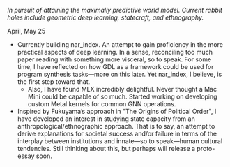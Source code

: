 *In pursuit of attaining the maximally predictive world model. Current rabbit holes include geometric deep learning, statecraft, and ethnography.*

April, May 25
- Currently building nar_index. An attempt to gain proficiency in the more practical aspects of deep learning. In a sense, reconciling too much paper reading with something more visceral, so to speak. For some time, I have reflected on how GDL as a framework could be used for program synthesis tasks—more on this later. Yet nar_index, I believe, is the first step toward that.
  - Also, I have found MLX incredibly delightful. Never thought a Mac Mini could be capable of so much. Started working on developing custom Metal kernels for common GNN operations.
- Inspired by Fukuyama’s approach in "The Origins of Political Order", I have developed an interest in studying state capacity from an anthropological/ethnographic approach. That is to say, an attempt to derive explanations for societal success and/or failure in terms of the interplay between institutions and innate—so to speak—human cultural tendencies. Still thinking about this, but perhaps will release a proto-essay soon.
